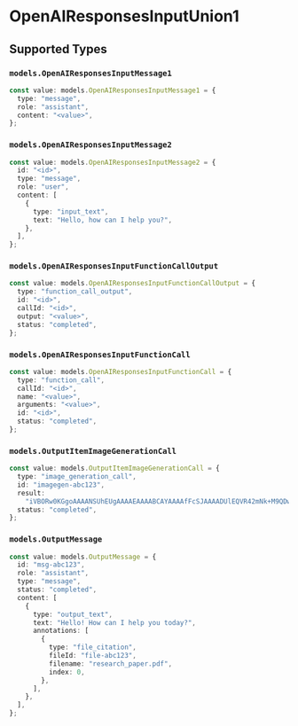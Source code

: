 # OpenAIResponsesInputUnion1


## Supported Types

### `models.OpenAIResponsesInputMessage1`

```typescript
const value: models.OpenAIResponsesInputMessage1 = {
  type: "message",
  role: "assistant",
  content: "<value>",
};
```

### `models.OpenAIResponsesInputMessage2`

```typescript
const value: models.OpenAIResponsesInputMessage2 = {
  id: "<id>",
  type: "message",
  role: "user",
  content: [
    {
      type: "input_text",
      text: "Hello, how can I help you?",
    },
  ],
};
```

### `models.OpenAIResponsesInputFunctionCallOutput`

```typescript
const value: models.OpenAIResponsesInputFunctionCallOutput = {
  type: "function_call_output",
  id: "<id>",
  callId: "<id>",
  output: "<value>",
  status: "completed",
};
```

### `models.OpenAIResponsesInputFunctionCall`

```typescript
const value: models.OpenAIResponsesInputFunctionCall = {
  type: "function_call",
  callId: "<id>",
  name: "<value>",
  arguments: "<value>",
  id: "<id>",
  status: "completed",
};
```

### `models.OutputItemImageGenerationCall`

```typescript
const value: models.OutputItemImageGenerationCall = {
  type: "image_generation_call",
  id: "imagegen-abc123",
  result:
    "iVBORw0KGgoAAAANSUhEUgAAAAEAAAABCAYAAAAfFcSJAAAADUlEQVR42mNk+M9QDwADhgGAWjR9awAAAABJRU5ErkJggg==",
  status: "completed",
};
```

### `models.OutputMessage`

```typescript
const value: models.OutputMessage = {
  id: "msg-abc123",
  role: "assistant",
  type: "message",
  status: "completed",
  content: [
    {
      type: "output_text",
      text: "Hello! How can I help you today?",
      annotations: [
        {
          type: "file_citation",
          fileId: "file-abc123",
          filename: "research_paper.pdf",
          index: 0,
        },
      ],
    },
  ],
};
```

